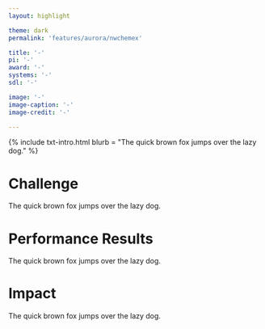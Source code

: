 ```yaml
---
layout: highlight

theme: dark
permalink: 'features/aurora/nwchemex'

title: '-'
pi: '-'
award: '-'
systems: '-'
sdl: '-'

image: '-' 
image-caption: '-'
image-credit: '-'

---
```


{% include txt-intro.html 
    blurb = "The quick brown fox jumps over the lazy dog."
%}



# Challenge

The quick brown fox jumps over the lazy dog.





# Performance Results

The quick brown fox jumps over the lazy dog.



# Impact

The quick brown fox jumps over the lazy dog.
